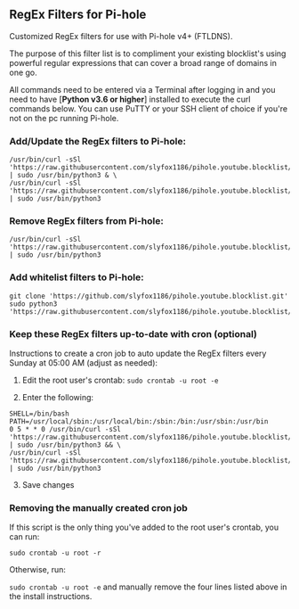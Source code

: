 ## RegEx Filters for Pi-hole
Customized RegEx filters for use with Pi-hole v4+ (FTLDNS).

The purpose of this filter list is to compliment your existing blocklist's using powerful regular expressions that can cover a broad range of domains in one go.

All commands need to be entered via a Terminal after logging in and you need to have [**Python v3.6 or higher**] installed to execute the curl commands below. You can use PuTTY or your SSH client of choice if you're not on the pc running Pi-hole.

### Add/Update the RegEx filters to Pi-hole:
```
/usr/bin/curl -sSl 'https://raw.githubusercontent.com/slyfox1186/pihole.youtube.blocklist/main/install.py' | sudo /usr/bin/python3 & \
/usr/bin/curl -sSl 'https://raw.githubusercontent.com/slyfox1186/pihole.youtube.blocklist/main/uninstall.py' | sudo /usr/bin/python3
```

### Remove RegEx filters from Pi-hole:
```
/usr/bin/curl -sSl 'https://raw.githubusercontent.com/slyfox1186/pihole.youtube.blocklist/main/uninstall.py' | sudo /usr/bin/python3
```

### Add whitelist filters to Pi-hole:
```
git clone 'https://github.com/slyfox1186/pihole.youtube.blocklist.git'
sudo python3 'https://raw.githubusercontent.com/slyfox1186/pihole.youtube.blocklist/main/whitelist/scripts/whitelist.py'
```

### Keep these RegEx filters up-to-date with cron (optional)
Instructions to create a cron job to auto update the RegEx filters every Sunday at 05:00 AM (adjust as needed):

1. Edit the root user's crontab: `sudo crontab -u root -e`

2. Enter the following:
```
SHELL=/bin/bash
PATH=/usr/local/sbin:/usr/local/bin:/sbin:/bin:/usr/sbin:/usr/bin
0 5 * * 0 /usr/bin/curl -sSl 'https://raw.githubusercontent.com/slyfox1186/pihole.youtube.blocklist/main/uninstall.py' | sudo /usr/bin/python3 && \
/usr/bin/curl -sSl 'https://raw.githubusercontent.com/slyfox1186/pihole.youtube.blocklist/main/install.py' | sudo /usr/bin/python3
```
3. Save changes

### Removing the manually created cron job
If this script is the only thing you've added to the root user's crontab, you can run:

`sudo crontab -u root -r`

Otherwise, run:

`sudo crontab -u root -e` and manually remove the four lines listed above in the install instructions.
